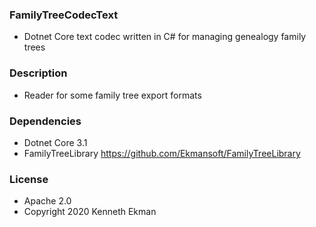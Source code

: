 ### FamilyTreeCodecText
- Dotnet Core text codec written in C# for managing genealogy family trees

### Description
- Reader for some family tree export formats

### Dependencies
- Dotnet Core 3.1
- FamilyTreeLibrary https://github.com/Ekmansoft/FamilyTreeLibrary

### License 
- Apache 2.0
- Copyright 2020 Kenneth Ekman